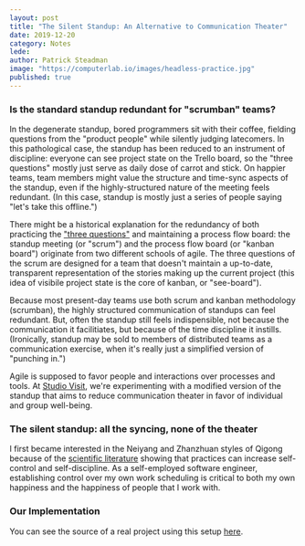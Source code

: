 ```yaml
---
layout: post
title: "The Silent Standup: An Alternative to Communication Theater"
date: 2019-12-20
category: Notes
lede: 
author: Patrick Steadman
image: "https://computerlab.io/images/headless-practice.jpg"
published: true
---
```


### Is the standard standup redundant for "scrumban" teams?


In the degenerate standup, bored programmers sit with their coffee, fielding
questions from the "product people" while silently judging latecomers.  In this
pathological case, the standup has been reduced to an instrument of discipline:
everyone can see project state on the Trello board, so the "three questions"
mostly just serve as daily dose of carrot and stick. On happier teams,
team members might value the structure and time-sync aspects of the standup,
even if the highly-structured nature of the meeting feels redundant. (In this
case, standup is mostly just a series of people saying "let's take this
offline.")

There might be a historical explanation for the redundancy of both practicing
the ["three
questions"](https://www.scrumguides.org/scrum-guide.html#events-daily) and
maintaining a process flow board: the standup meeting (or "scrum") and the
process flow board (or "kanban board") originate from two different schools of
agile. The three questions of the scrum are designed for a team that doesn't
maintain a up-to-date, transparent representation of the stories making up the
current project (this idea of visibile project state is the core of kanban, or
"see-board").

Because most present-day teams use both scrum and kanban methodology (scrumban),
the highly structured communication of standups can feel redundant. But, often
the standup still feels indispensible, not because the communication it
facilitiates, but because of the time discipline it instills. (Ironically, standup
may be sold to members of distributed teams as a communication exercise, when
it's really just a simplified version of "punching in.") 

Agile is supposed to favor people and interactions over processes and tools. At
[Studio Visit](https://studiovisit.app), we're experimenting with a modified
version of the standup that aims to reduce communication theater in favor of
individual and group well-being.

### The silent standup: all the syncing, none of the theater

I first became interested in the Neiyang and Zhanzhuan styles of Qigong because
of the [scientific
literature](https://journals.plos.org/plosone/article?id=10.1371/journal.pone.0068184)
showing that practices can increase self-control and self-discipline. As a
self-employed software engineer, establishing control over my own work
scheduling is critical to both my own happiness and the happiness of people that
I work with.

### Our Implementation

You can see the source of a real project using this setup [here](https://github.com/computer-lab/meredithmonk.org/).


